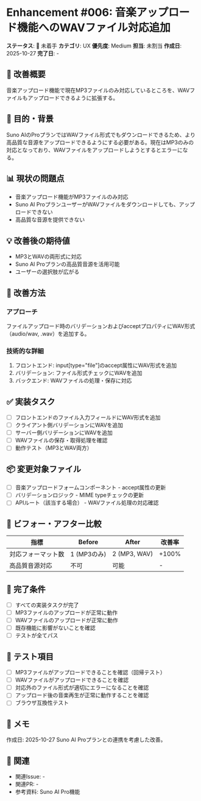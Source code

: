 # Enhancement #006: 音楽アップロード機能へのWAVファイル対応追加

**ステータス**: 🔴 未着手
**カテゴリ**: UX
**優先度**: Medium
**担当**: 未割当
**作成日**: 2025-10-27
**完了日**: -

## 🔧 改善概要

音楽アップロード機能で現在MP3ファイルのみ対応しているところを、WAVファイルもアップロードできるように拡張する。

## 🎯 目的・背景

Suno AIのProプランではWAVファイル形式でもダウンロードできるため、より高品質な音源をアップロードできるようにする必要がある。現在はMP3のみの対応となっており、WAVファイルをアップロードしようとするとエラーになる。

## 📊 現状の問題点

- 音楽アップロード機能がMP3ファイルのみ対応
- Suno AI ProプランユーザーがWAVファイルをダウンロードしても、アップロードできない
- 高品質な音源を提供できない

## 💡 改善後の期待値

- MP3とWAVの両形式に対応
- Suno AI Proプランの高品質音源を活用可能
- ユーザーの選択肢が広がる

## 🔧 改善方法

### アプローチ
ファイルアップロード時のバリデーションおよびacceptプロパティにWAV形式（audio/wav, .wav）を追加する。

### 技術的な詳細
1. フロントエンド: input[type="file"]のaccept属性にWAV形式を追加
2. バリデーション: ファイル形式チェックにWAVを追加
3. バックエンド: WAVファイルの処理・保存に対応

## ✅ 実装タスク

- [ ] フロントエンドのファイル入力フィールドにWAV形式を追加
- [ ] クライアント側バリデーションにWAVを追加
- [ ] サーバー側バリデーションにWAVを追加
- [ ] WAVファイルの保存・取得処理を確認
- [ ] 動作テスト（MP3とWAV両方）

## 📦 変更対象ファイル

- [ ] 音楽アップロードフォームコンポーネント - accept属性の更新
- [ ] バリデーションロジック - MIME typeチェックの更新
- [ ] APIルート（該当する場合） - WAVファイル処理の対応確認

## 🧪 ビフォー・アフター比較

| 指標 | Before | After | 改善率 |
|------|--------|-------|--------|
| 対応フォーマット数 | 1 (MP3のみ) | 2 (MP3, WAV) | +100% |
| 高品質音源対応 | 不可 | 可能 | - |

## 🎯 完了条件

- [ ] すべての実装タスクが完了
- [ ] MP3ファイルのアップロードが正常に動作
- [ ] WAVファイルのアップロードが正常に動作
- [ ] 既存機能に影響がないことを確認
- [ ] テストが全てパス

## 🧪 テスト項目

- [ ] MP3ファイルがアップロードできることを確認（回帰テスト）
- [ ] WAVファイルがアップロードできることを確認
- [ ] 対応外のファイル形式が適切にエラーになることを確認
- [ ] アップロード後の音楽再生が正常に動作することを確認
- [ ] ブラウザ互換性テスト

## 📝 メモ

作成日: 2025-10-27
Suno AI Proプランとの連携を考慮した改善。

## 🔗 関連

- 関連Issue: -
- 関連PR: -
- 参考資料: Suno AI Pro機能
